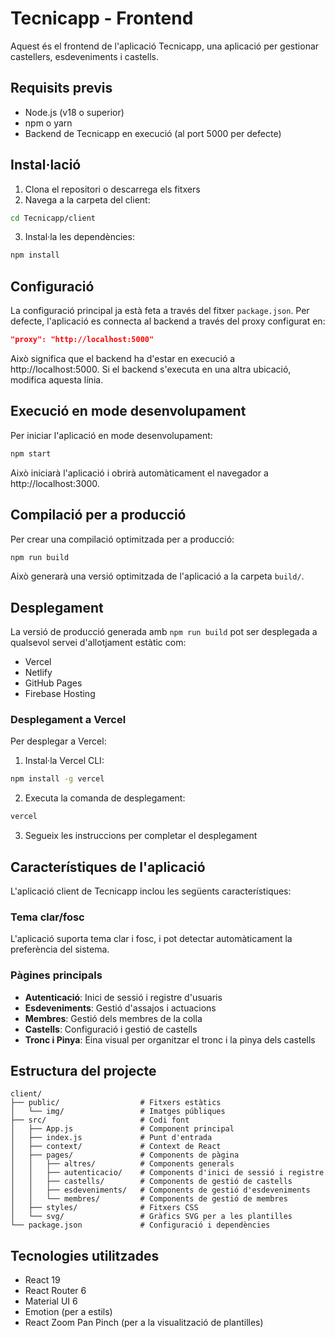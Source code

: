 # Tecnicapp - Frontend

Aquest és el frontend de l'aplicació Tecnicapp, una aplicació per gestionar castellers, esdeveniments i castells.

## Requisits previs

- Node.js (v18 o superior)
- npm o yarn
- Backend de Tecnicapp en execució (al port 5000 per defecte)

## Instal·lació

1. Clona el repositori o descarrega els fitxers
2. Navega a la carpeta del client:

```bash
cd Tecnicapp/client
```

3. Instal·la les dependències:

```bash
npm install
```

## Configuració

La configuració principal ja està feta a través del fitxer `package.json`. Per defecte, l'aplicació es connecta al backend a través del proxy configurat en:

```json
"proxy": "http://localhost:5000"
```

Això significa que el backend ha d'estar en execució a http://localhost:5000. Si el backend s'executa en una altra ubicació, modifica aquesta línia.

## Execució en mode desenvolupament

Per iniciar l'aplicació en mode desenvolupament:

```bash
npm start
```

Això iniciarà l'aplicació i obrirà automàticament el navegador a http://localhost:3000.

## Compilació per a producció

Per crear una compilació optimitzada per a producció:

```bash
npm run build
```

Això generarà una versió optimitzada de l'aplicació a la carpeta `build/`.

## Desplegament

La versió de producció generada amb `npm run build` pot ser desplegada a qualsevol servei d'allotjament estàtic com:

- Vercel
- Netlify
- GitHub Pages
- Firebase Hosting

### Desplegament a Vercel

Per desplegar a Vercel:

1. Instal·la Vercel CLI:

```bash
npm install -g vercel
```

2. Executa la comanda de desplegament:

```bash
vercel
```

3. Segueix les instruccions per completar el desplegament

## Característiques de l'aplicació

L'aplicació client de Tecnicapp inclou les següents característiques:

### Tema clar/fosc

L'aplicació suporta tema clar i fosc, i pot detectar automàticament la preferència del sistema.

### Pàgines principals

- **Autenticació**: Inici de sessió i registre d'usuaris
- **Esdeveniments**: Gestió d'assajos i actuacions
- **Membres**: Gestió dels membres de la colla
- **Castells**: Configuració i gestió de castells
- **Tronc i Pinya**: Eina visual per organitzar el tronc i la pinya dels castells

## Estructura del projecte

```
client/
├── public/                  # Fitxers estàtics
│   └── img/                 # Imatges públiques
├── src/                     # Codi font
│   ├── App.js               # Component principal
│   ├── index.js             # Punt d'entrada
│   ├── context/             # Context de React
│   ├── pages/               # Components de pàgina
│   │   ├── altres/          # Components generals
│   │   ├── autenticacio/    # Components d'inici de sessió i registre
│   │   ├── castells/        # Components de gestió de castells
│   │   ├── esdeveniments/   # Components de gestió d'esdeveniments
│   │   └── membres/         # Components de gestió de membres
│   ├── styles/              # Fitxers CSS
│   └── svg/                 # Gràfics SVG per a les plantilles
└── package.json             # Configuració i dependències
```

## Tecnologies utilitzades

- React 19
- React Router 6
- Material UI 6
- Emotion (per a estils)
- React Zoom Pan Pinch (per a la visualització de plantilles)
